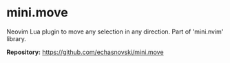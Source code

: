 # mini.move

Neovim Lua plugin to move any selection in any direction. Part of 'mini.nvim' library.

**Repository:** <https://github.com/echasnovski/mini.move>

<!-- vim: set ft=markdown: -->